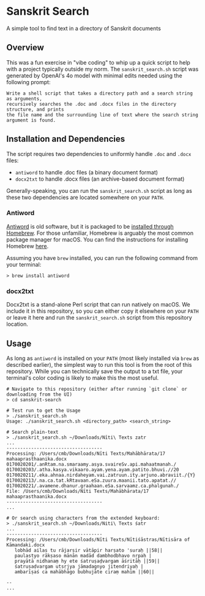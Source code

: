 # Sanskrit Search

A simple tool to find text in a directory of Sanskrit documents

## Overview

This was a fun exercise in "vibe coding" to whip up a quick script to help with a project
typically outside my norm. The `sanskrit_search.sh` script was generated by OpenAI's 4o
model with minimal edits needed using the following prompt:

```
Write a shell script that takes a directory path and a search string as arguments,
recursively searches the .doc and .docx files in the directory structure, and prints
the file name and the surrounding line of text where the search string argument is found.
```

## Installation and Dependencies

The script requires two dependencies to uniformly handle `.doc` and `.docx` files:
* `antiword` to handle .doc files (a binary document format)
* `docx2txt` to handle .docx files (an archive-based document format)

Generally-speaking, you can run the `sanskrit_search.sh` script as long as these two
dependencies are located somewhere on your `PATH`.

### Antiword

[Antiword](https://github.com/grobian/antiword) is old software, but it is packaged
to be [installed through Homebrew](https://github.com/Homebrew/homebrew-core/blob/57eb37b37b123b40641b6d067744e99c247678a7/Formula/a/antiword.rb). For those unfamiliar, Homebrew is arguably the most common package manager for macOS. You can find the instructions for installing Homebrew [here](https://brew.sh).

Assuming you have `brew` installed, you can run the following command from your terminal:
```
> brew install antiword
```

### docx2txt

Docx2txt is a stand-alone Perl script that can run natively on macOS. We include it in this
repository, so you can either copy it elsewhere on your `PATH` or leave it here and run the 
`sanskrit_search.sh` script from this repository location.

## Usage

As long as `antiword` is installed on your `PATH` (most likely installed via `brew` as described
earlier), the simplest way to run this tool is from the root of this repository. While you can
technically save the output to a txt file, your terminal's color coding is likely to make this
the most useful.

```
# Navigate to this repository (either after running `git clone` or downloading from the UI)
> cd sanskrit-search

# Test run to get the Usage
> ./sanskrit_search.sh
Usage: ./sanskrit_search.sh <directory_path> <search_string>

# Search plain-text
> ./sanskrit_search.sh ~/Downloads/Nīti\ Texts zatr
...
-----------------------------------
Processing: /Users/cmb/Downloads/Nīti Texts/Mahābhārata/17 mahaaprasthaanika.docx
0170020201/.anRtam.na.smaraamy.asya.svaireSv.api.mahaatmanah./
0170020203/.atha.kasya.vikaaro.ayam.yena.ayam.patito.bhuvi.//20
0170020211/.eka.ahnaa.nirdaheyam.vai.zatruun.ity.arjuno.abraviit./{Y}
0170020213/.na.ca.tat.kRtavaan.eSa.zuura.maanii.tato.apatat.//
0170020221/.avamene.dhanur.graahaan.eSa.sarvaamz.ca.phalgunah./
File: /Users/cmb/Downloads/Nīti Texts/Mahābhārata/17 mahaaprasthaanika.docx
-----------------------------------
...

# Or search using characters from the extended keyboard:
> ./sanskrit_search.sh ~/Downloads/Niti\ Texts śatr
...
-----------------------------------
Processing: /Users/cmb/Downloads/Nīti Texts/Nītiśāstras/Nītisāra of Kāmandaki.docx
   lobhād ailas tu rājarṣir vātāpir harṣato 'suraḥ ||58||
   paulastyo rākṣaso mānān madād dambhodbhavo nṛpaḥ |
   prayātā nidhanaṃ hy ete śatruṣaḍvargam āśritāḥ ||59||
   śatruṣaḍvargam utsṛjya jāmadagnyo jitendriyaḥ |
   ambarīṣaś ca mahābhāgo bubhujāte ciraṃ mahīm ||60||

--
...
```

